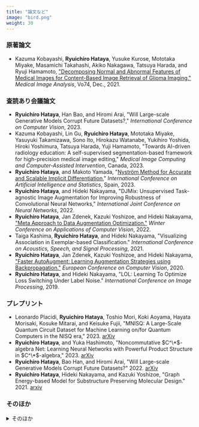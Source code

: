 ```yaml
---
title: "論文など"
image: "bird.png"
weight: 30
---
```


### 原著論文

* Kazuma Kobayashi, **Ryuichiro Hataya**, Yusuke Kurose, Mototaka Miyake, Masamichi Takahashi, Akiko Nakagawa, Tatsuya Harada, and Ryuji Hamamoto, ["Decomposing Normal and Abnormal Features of Medical Images for Content-Based Image Retrieval of Glioma Imaging."](https://www.sciencedirect.com/science/article/pii/S1361841521002723) *Medical Image Analysis*, Vo74, Dec., 2021.

### 査読あり会議論文

* **Ryuichiro Hataya**, Han Bao, and Hiromi Arai, "Will Large-scale Generative Models Corrupt Future Datasets?," *International Conference on Computer Vision*, 2023.
* Kazuma Kobayashi, Lin Gu, **Ryuichiro Hataya**, Mototaka Miyake, Yasuyuki Takamizawa, Sono Ito, Hirokazu Watanabe, Yukihiro Yoshida, Hiroki Yoshimura, Tatsuya Harada, Yuji Hamamoto, "Towards AI-driven radiology education: A self-supervised segmentation-based framework for high-precision medical image editing," *Medical Image Computing and Computer-Assisted Intervention*, Canada, 2023.
* **Ryuichiro Hataya**, and Makoto Yamada, "[Nyström Method for Accurate and Scalable Implicit Differentiation](https://arxiv.org/abs/2302.09726)," *International Conference on Artificial Intelligence and Statistics*, Spain, 2023.
* **Ryuichiro Hataya**, and Hideki Nakayama, "DJMix: Unsupervised Task-agnostic Image Augmentation for Improving Robustness of Convolutional Neural Networks," *International Joint Conference on Neural Networks*, 2022.
* **Ryuichiro Hataya**, Jan Zdenek, Kazuki Yoshizoe, and Hideki Nakayama, ["Meta Approach to Data Augmentation Optimization."](https://openaccess.thecvf.com/content/WACV2022/papers/Hataya_Meta_Approach_to_Data_Augmentation_Optimization_WACV_2022_paper.pdf) *Winter Conference on Applications of Computer Vision*, 2022.
* Taiga Kashima, **Ryuichiro Hataya**, and Hideki Nakayama, "Visualizing Association in Exemplar-based Classification." *International Conference on Acoustics, Speech, and Signal Processing*, 2021.
* **Ryuichiro Hataya**, Jan Zdenek, Kazuki Yoshizoe, and Hideki Nakayama, ["Faster AutoAugment: Learning Augmentation Strategies using Backpropagation."](http://www.ecva.net/papers/eccv_2020/papers_ECCV/html/4830_ECCV_2020_paper.php) *European Conference on Computer Vision*, 2020.
* **Ryuichiro Hataya**, and Hideki Nakayama, "LOL: Learning To Optimize Loss Switching Under Label Noise." *International Conference on Image Processing*, 2019.

### プレプリント

* Leonardo Placidi, **Ryuichiro Hataya**, Toshio Mori, Koki Aoyama, Hayata Morisaki, Kosuke Mitarai, and Keisuke Fujii, "MNISQ: A Large-Scale Quantum Circuit Dataset for Machine Learning on/for Quantum Computers in the NISQ era," 2023. [arXiv](https://arxiv.org/abs/2306.16627)
* **Ryuichiro Hataya**, and Yuka Hashimoto, "Noncommutative $C^\*$-algebra Net: Learning Neural Networks with Powerful Product Structure in $C^\*$-algebra," 2023. [arXiv](https://arxiv.org/abs/2302.01191)
* **Ryuichiro Hataya**, Bao Han, and Hiromi Arai, "Will Large-scale Generative Models Corrupt Future Datasets?" 2022. [arXiv](https://arxiv.org/abs/2211.08095)
* **Ryuichiro Hataya**, Hideki Nakayama, and Kazuki Yoshizoe, "Graph Energy-based Model for Substructure Preserving Molecular Design." 2021. [arxiv](https://arxiv.org/abs/2102.04600)

### そのほか

<details>
<summary>そのほか</summary>

* **Ryuichiro Hataya**, Hideki Nakayama, and Kazuki Yoshizoe, ["Graph Energy-based Model for Molecular Graph Generation."](https://openreview.net/forum?id=I2AD-xWJ2-J) *EBM Workshop at ICLR 2021*, 2021. (Peer Reviewed, Contributed Talk)
* Kazuma Kobayashi, Ryuichiro Hataya, Yusuke Kurose, Tatsuya Harada, and Ryuji Hamamoto, "Decomposing Normal and Abnormal Features of Medical Images for Content-based Image Retrieval." *Machine Learning for Health Workshop at NeurIPS 2020*. (Peer Reviewed, Extended Abstract)
* **Ryuichiro Hataya**, Kumiko Matsui, and Tomoki Karasawa, "Learning to Identify Large Fossils using Deep Convolutional Neural Networks", *Geological Society of America Abstracts with Programs*. Vol 52, No. 6, 2020.
* **Ryuichiro Hataya**, and Hideki Nakayama, "Unifying semi-supervised and robust leaning by mixup." *Workshop on Learning from Limited Labeled Data at ICLR 2019*, 2019. (Peer Reviewed, Spotlight)

</details>
